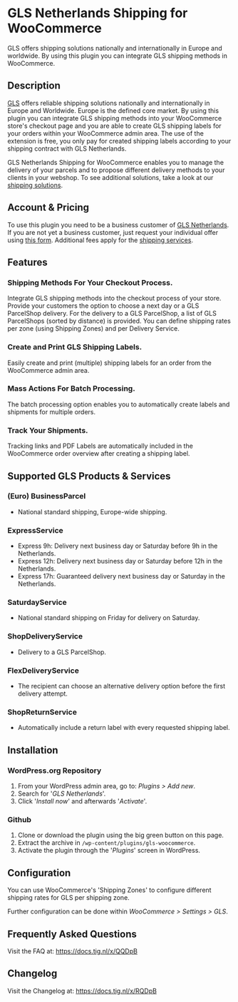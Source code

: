 # GLS Netherlands Shipping for WooCommerce

GLS offers shipping solutions nationally and internationally in Europe and worldwide. By using this plugin you can integrate GLS shipping methods in WooCommerce.

## Description

[GLS](https://gls-group.eu/) offers reliable shipping solutions nationally and internationally in Europe and Worldwide. Europe is the defined core market. By using this plugin you can integrate GLS shipping methods into your WooCommerce store's checkout page and you are able to create GLS shipping labels for your orders within your WooCommerce admin area. The use of the extension is free, you only pay for created shipping labels according to your shipping contract with GLS Netherlands.

GLS Netherlands Shipping for WooCommerce enables you to manage the delivery of your parcels and to propose different delivery methods to your clients in your webshop. To see additional solutions, take a look at our [shipping solutions](https://gls-group.eu/NL/en/shipping-solutions).

## Account & Pricing

To use this plugin you need to be a business customer of [GLS Netherlands](https://gls-group.eu/). If you are not yet a business customer, just request your individual offer using [this form](https://gls-group.eu/NL/nl/contact). Additional fees apply for the [shipping services](https://gls-group.eu/NL/en/shipping-solutions). 

## Features

### Shipping Methods For Your Checkout Process.
Integrate GLS shipping methods into the checkout process of your store. Provide your customers the option to choose a next day or a GLS ParcelShop delivery. For the delivery to a GLS ParcelShop, a list of GLS ParcelShops (sorted by distance) is provided. You can define shipping rates per zone (using Shipping Zones) and per Delivery Service.

### Create and Print GLS Shipping Labels.
Easily create and print (multiple) shipping labels for an order from the WooCommerce admin area.

### Mass Actions For Batch Processing.
The batch processing option enables you to automatically create labels and shipments for multiple orders.

### Track Your Shipments.
Tracking links and PDF Labels are automatically included in the WooCommerce order overview after creating a shipping label.

## Supported GLS Products & Services

### (Euro) BusinessParcel             
* National standard shipping, Europe-wide shipping.

### ExpressService
* Express 9h: Delivery next business day or Saturday before 9h in the Netherlands.
* Express 12h: Delivery next business day or Saturday before 12h in the Netherlands.
* Express 17h: Guaranteed delivery next business day or Saturday in the Netherlands.

### SaturdayService
* National standard shipping on Friday for delivery on Saturday.

### ShopDeliveryService
* Delivery to a GLS ParcelShop.

### FlexDeliveryService
* The recipient can choose an alternative delivery option before the first delivery attempt.

### ShopReturnService
* Automatically include a return label with every requested shipping label.

## Installation

### WordPress.org Repository
1. From your WordPress admin area, go to: *Plugins > Add new*.
2. Search for '*GLS Netherlands*'.
3. Click '*Install now*' and afterwards '*Activate*'.

### Github
1. Clone or download the plugin using the big green button on this page.
2. Extract the archive in `/wp-content/plugins/gls-woocommerce`.
3. Activate the plugin through the '*Plugins*' screen in WordPress.

## Configuration

You can use WooCommerce's 'Shipping Zones' to configure different shipping rates for GLS per shipping zone.

Further configuration can be done within *WooCommerce > Settings > GLS*.

## Frequently Asked Questions

Visit the FAQ at: https://docs.tig.nl/x/QQDpB

## Changelog

Visit the Changelog at: https://docs.tig.nl/x/RQDpB
